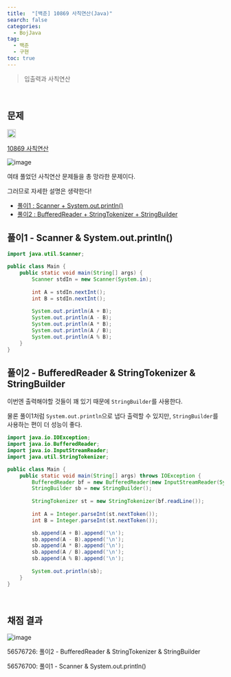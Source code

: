 ```yaml
---
title:  "[백준] 10869 사칙연산(Java)"
search: false
categories: 
  - BojJava
tag:
  - 백준
  - 구현
toc: true
---
```


> 입출력과 사칙연산

<br>

## 문제
<img src="https://static.solved.ac/tier_small/1.svg" width="20px"/>

[10869 사칙연산](https://www.acmicpc.net/problem/1008)

![image](https://user-images.githubusercontent.com/87406514/221582892-9e261f85-0066-482a-a1cd-8fee4e242a66.png)

여태 풀었던 사칙연산 문제들을 총 망라한 문제이다.

그러므로 자세한 설명은 생략한다!

- [풀이1 : Scanner + System.out.println()](#풀이1---scanner--systemoutprintln)
- [풀이2 : BufferedReader + StringTokenizer + StringBuilder](#풀이2---bufferedreader--stringtokenizer--stringbuilder)

## 풀이1 - Scanner & System.out.println()
```java
import java.util.Scanner;

public class Main {
    public static void main(String[] args) {
        Scanner stdIn = new Scanner(System.in);
        
        int A = stdIn.nextInt();
        int B = stdIn.nextInt();
        
        System.out.println(A + B);
        System.out.println(A - B);
        System.out.println(A * B);
        System.out.println(A / B);
        System.out.println(A % B);
    }
}
```

## 풀이2 - BufferedReader & StringTokenizer & StringBuilder

이번엔 출력해야할 것들이 꽤 있기 때문에 `StringBuilder`를 사용한다.

물론 풀이1처럼 `System.out.println`으로 냅다 출력할 수 있지만, `StringBuilder`를 사용하는 편이 더 성능이 좋다.

```java
import java.io.IOException;
import java.io.BufferedReader;
import java.io.InputStreamReader;
import java.util.StringTokenizer;

public class Main {
    public static void main(String[] args) throws IOException {
        BufferedReader bf = new BufferedReader(new InputStreamReader(System.in));
        StringBuilder sb = new StringBuilder();
        
        StringTokenizer st = new StringTokenizer(bf.readLine());
        
        int A = Integer.parseInt(st.nextToken());
        int B = Integer.parseInt(st.nextToken());

        sb.append(A + B).append('\n');
        sb.append(A - B).append('\n');
        sb.append(A * B).append('\n');
        sb.append(A / B).append('\n');
        sb.append(A % B).append('\n');
        
        System.out.println(sb);
    }
}
```

<br>

## 채점 결과
![image](https://user-images.githubusercontent.com/87406514/221585187-c1c32965-f082-44be-8c63-a89a7d288f36.png)

56576726: 풀이2 - BufferedReader & StringTokenizer & StringBuilder

56576700: 풀이1 - Scanner & System.out.println()